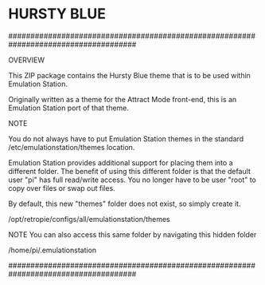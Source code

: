 # HURSTY BLUE

#####################################################################################

OVERVIEW

This ZIP package contains the Hursty Blue theme that is to be used within Emulation Station.

Originally written as a theme for the Attract Mode front-end, this is an Emulation Station port of that theme.

NOTE

You do not always have to put Emulation Station themes in the standard /etc/emulationstation/themes location.

Emulation Station provides additional support for placing them into a different folder. The benefit of using this different folder is that the default user "pi" has full read/write access. You no longer have to be user "root" to copy over files or swap out files.

By default, this new "themes" folder does not exist, so simply create it.

/opt/retropie/configs/all/emulationstation/themes

NOTE You can also access this same folder by navigating this hidden folder

/home/pi/.emulationstation

#####################################################################################

